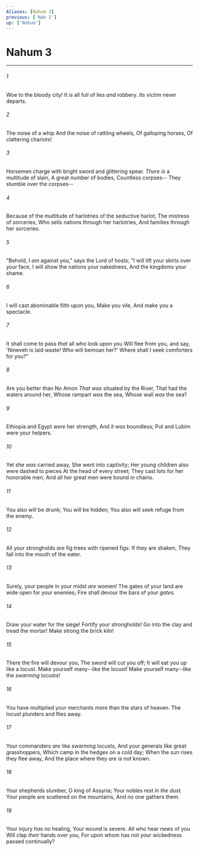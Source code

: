 ```yaml
---
Aliases: [Nahum 3]
previous: ['Nah 2']
up: ['Nahum']
---
```

# Nahum 3

***


###### 1 
Woe to the bloody city! It _is_ all full of lies _and_ robbery. _Its_ victim never departs. 

###### 2 
The noise of a whip And the noise of rattling wheels, Of galloping horses, Of clattering chariots! 

###### 3 
Horsemen charge with bright sword and glittering spear. _There is_ a multitude of slain, A great number of bodies, Countless corpses-- They stumble over the corpses-- 

###### 4 
Because of the multitude of harlotries of the seductive harlot, The mistress of sorceries, Who sells nations through her harlotries, And families through her sorceries. 

###### 5 
"Behold, I _am_ against you," says the Lord of hosts; "I will lift your skirts over your face, I will show the nations your nakedness, And the kingdoms your shame. 

###### 6 
I will cast abominable filth upon you, Make you vile, And make you a spectacle. 

###### 7 
It shall come to pass _that_ all who look upon you Will flee from you, and say, 'Nineveh is laid waste! Who will bemoan her?' Where shall I seek comforters for you?" 

###### 8 
Are you better than No Amon _That was_ situated by the River, That had the waters around her, Whose rampart _was_ the sea, Whose wall _was_ the sea? 

###### 9 
Ethiopia and Egypt _were_ her strength, And _it was_ boundless; Put and Lubim were your helpers. 

###### 10 
Yet she _was_ carried away, She went into captivity; Her young children also were dashed to pieces At the head of every street; They cast lots for her honorable men, And all her great men were bound in chains. 

###### 11 
You also will be drunk; You will be hidden; You also will seek refuge from the enemy. 

###### 12 
All your strongholds _are_ fig trees with ripened figs: If they are shaken, They fall into the mouth of the eater. 

###### 13 
Surely, your people in your midst _are_ women! The gates of your land are wide open for your enemies; Fire shall devour the bars of your _gates._ 

###### 14 
Draw your water for the siege! Fortify your strongholds! Go into the clay and tread the mortar! Make strong the brick kiln! 

###### 15 
There the fire will devour you, The sword will cut you off; It will eat you up like a locust. Make yourself many--like the locust! Make yourself many--like the _swarming_ locusts! 

###### 16 
You have multiplied your merchants more than the stars of heaven. The locust plunders and flies away. 

###### 17 
Your commanders _are_ like _swarming_ locusts, And your generals like great grasshoppers, Which camp in the hedges on a cold day; When the sun rises they flee away, And the place where they _are_ is not known. 

###### 18 
Your shepherds slumber, O king of Assyria; Your nobles rest _in the dust._ Your people are scattered on the mountains, And no one gathers them. 

###### 19 
Your injury _has_ no healing, Your wound is severe. All who hear news of you Will clap _their_ hands over you, For upon whom has not your wickedness passed continually?

